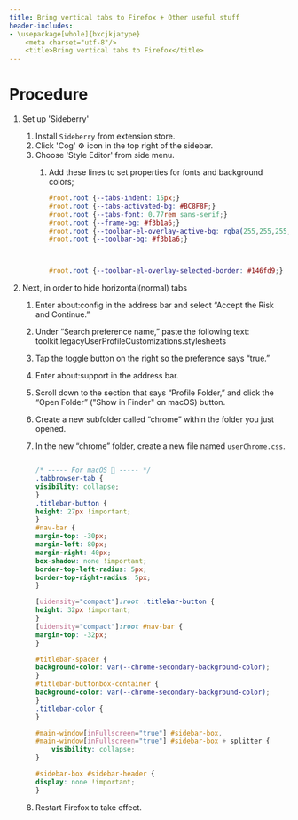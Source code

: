 ```yaml
---
title: Bring vertical tabs to Firefox + Other useful stuff
header-includes:
- \usepackage[whole]{bxcjkjatype}
	<meta charset="utf-8"/>
    <title>Bring vertical tabs to Firefox</title>
---
```


# Procedure
1. Set up 'Sideberry'
    1. Install `Sideberry` from extension store.
    1. Click 'Cog' ⚙️ icon in the top right of the sidebar.
    1. Choose 'Style Editor' from side menu.
        1. Add these lines to set properties for fonts and background colors;

            ```css
            #root.root {--tabs-indent: 15px;}
            #root.root {--tabs-activated-bg: #BC8F8F;}
            #root.root {--tabs-font: 0.77rem sans-serif;}
            #root.root {--frame-bg: #f3b1a6;}
            #root.root {--toolbar-el-overlay-active-bg: rgba(255,255,255,0.133);}
            #root.root {--toolbar-bg: #f3b1a6;}



            #root.root {--toolbar-el-overlay-selected-border: #146fd9;}
            ```

1. Next, in order to hide horizontal(normal) tabs
    1. Enter about:config in the address bar and select “Accept the Risk and Continue.”
    1. Under “Search preference name,” paste the following text: toolkit.legacyUserProfileCustomizations.stylesheets
    1. Tap the toggle button on the right so the preference says “true.”

    1. Enter about:support in the address bar.
    1. Scroll down to the section that says “Profile Folder,” and click the “Open Folder” ("Show in Finder" on macOS) button.
    1. Create a new subfolder called “chrome” within the folder you just opened.
    1. In the new “chrome” folder, create a new file named `userChrome.css`.

        ```css

        /* ----- For macOS  ----- */
        .tabbrowser-tab {
        visibility: collapse;
        }
        .titlebar-button {
        height: 27px !important;
        }
        #nav-bar {
        margin-top: -30px;
        margin-left: 80px; 
        margin-right: 40px; 
        box-shadow: none !important;
        border-top-left-radius: 5px;
        border-top-right-radius: 5px;
        }

        [uidensity="compact"]:root .titlebar-button {
        height: 32px !important;
        }
        [uidensity="compact"]:root #nav-bar {
        margin-top: -32px;
        }

        #titlebar-spacer {
        background-color: var(--chrome-secondary-background-color);
        }
        #titlebar-buttonbox-container {
        background-color: var(--chrome-secondary-background-color);
        }
        .titlebar-color {
        }

        #main-window[inFullscreen="true"] #sidebar-box,
        #main-window[inFullscreen="true"] #sidebar-box + splitter {
            visibility: collapse;
        }

        #sidebar-box #sidebar-header {
        display: none !important;
        }
        ```

    1. Restart Firefox to take effect. 